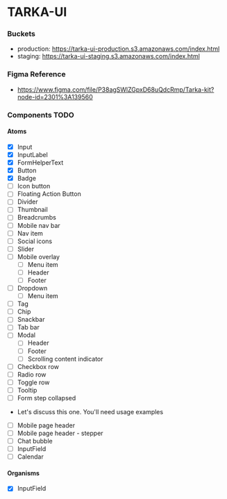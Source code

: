 # TARKA-UI

### Buckets
- production: https://tarka-ui-production.s3.amazonaws.com/index.html
- staging: https://tarka-ui-staging.s3.amazonaws.com/index.html 

### Figma Reference
- https://www.figma.com/file/P38agSWlZGpxD68uQdcRmp/Tarka-kit?node-id=2301%3A139560

### Components TODO
#### Atoms
- [x] Input
- [x] InputLabel
- [x] FormHelperText
- [x] Button
- [x] Badge
- [ ] Icon button
- [ ] Floating Action Button
- [ ] Divider
- [ ] Thumbnail
- [ ] Breadcrumbs
- [ ] Mobile nav bar
- [ ] Nav item
- [ ] Social icons
- [ ] Slider
- [ ] Mobile overlay
  - [ ] Menu item
  - [ ] Header
  - [ ] Footer
- [ ] Dropdown
  - [ ] Menu item
- [ ] Tag
- [ ] Chip
- [ ] Snackbar
- [ ] Tab bar
- [ ] Modal
  - [ ] Header
  - [ ] Footer
  - [ ] Scrolling content indicator
- [ ] Checkbox row
- [ ] Radio row
- [ ] Toggle row
- [ ] Tooltip
- [ ] Form step collapsed
 * Let's discuss this one. You'll need usage examples
- [ ] Mobile page header
- [ ] Mobile page header - stepper
- [ ] Chat bubble
- [ ] InputField
- [ ] Calendar

#### Organisms
- [x] InputField
